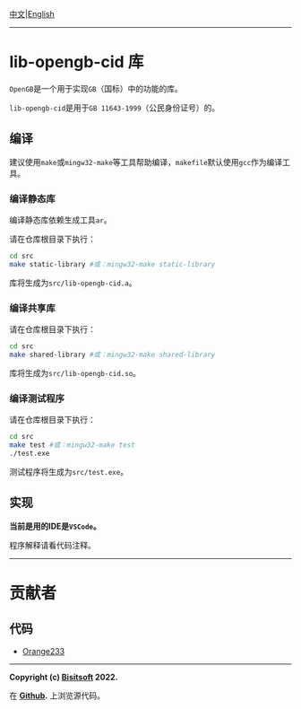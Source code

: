 [中文](./README.md)|[English](./README.en-US.md)

---

# lib-opengb-cid 库

`OpenGB`是一个用于实现`GB`（国标）中的功能的库。

`lib-opengb-cid`是用于`GB 11643-1999`（公民身份证号）的。

## 编译

建议使用`make`或`mingw32-make`等工具帮助编译，`makefile`默认使用`gcc`作为编译工具。

### 编译静态库

编译静态库依赖生成工具`ar`。

请在仓库根目录下执行：
```bash
cd src
make static-library #或：mingw32-make static-library
```

库将生成为`src/lib-opengb-cid.a`。

### 编译共享库

请在仓库根目录下执行：
```bash
cd src
make shared-library #或：mingw32-make shared-library
```

库将生成为`src/lib-opengb-cid.so`。

### 编译测试程序

请在仓库根目录下执行：
```bash
cd src
make test #或：mingw32-make test
./test.exe
```

测试程序将生成为`src/test.exe`。

## 实现

**当前是用的IDE是`VSCode`。**

<!--[库解释](./doc/zh-CN/lib-explain.md)-->
程序解释请看代码注释。

---

# 贡献者

## 代码
* [Orange233](https://github.com/Orange23333)

---

**Copyright (c) [Bisitsoft](https://www.ourorangenet.com) 2022.**

在 **[Github](https://github.com/Bisitsoft/lib-opengb-cid).** 上浏览源代码。
